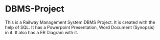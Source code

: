 # DBMS-Project

This is a Railway Management System DBMS Project.
It is created with the help of SQL.
It has a Powerpoint Presentation, Word Document (Synopsis) in it.
It also has a ER Diagram with it.
